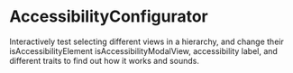 AccessibilityConfigurator
=========================

Interactively test selecting different views in a hierarchy, and change their isAccessibilityElement isAccessibilityModalView, accessibility label, and different traits to find out how it works and sounds.
